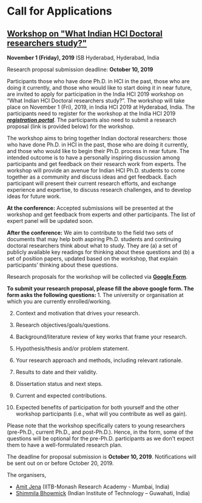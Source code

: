 # Call for Applications

## [Workshop on "What Indian HCI Doctoral researchers study?"](https://amitjenaiitbm.github.io/IndiaHCI2019/)

<strong>November 1 (Friday), 2019</strong>
ISB Hyderabad, Hyderabad, India


Research proposal submission deadline: <strong>October 10, 2019</strong>

Participants those who have done Ph.D. in HCI in the past, those who are doing it currently, and those who would like to start doing it in near future, are invited to apply for participation in the India HCI 2019 workshop on “What Indian HCI Doctoral researchers study?”. The workshop will take place on November 1 (Fri), 2019, in India HCI 2019 at Hyderabad, India. The participants need to register for the workshop at the India HCI 2019 <strong><em>[registration portal](https://www.indiahci.org/indiahci_2019/register/)</em></strong>. The participants also need to submit a research proposal (link is provided below) for the workshop.

The workshop aims to bring together Indian doctoral researchers: those who have done Ph.D. in HCI in the past, those who are doing it currently, and those who would like to begin their Ph.D. process in near future. The intended outcome is to have a personally inspiring discussion among participants and get feedback on their research work from experts. The workshop will provide an avenue for Indian HCI Ph.D. students to come together as a community and discuss ideas and get feedback. Each participant will present their current research efforts, and exchange experience and expertise, to discuss research challenges, and to develop ideas for future work.

<strong>At the conference:</strong> Accepted submissions will be presented at the workshop and get feedback from experts and other participants. The list of expert panel will be updated soon.

<strong>After the conference:</strong> We aim to contribute to the field two sets of documents that may help both aspiring Ph.D. students and continuing doctoral researchers think about what to study. They are (a) a set of publicly available key readings for thinking about these questions and (b) a set of position papers, updated based on the workshop, that explain participants’ thinking about these questions.

Research proposals for the workshop will be collected via <strong>[Google Form](https://forms.gle/orhVNL6iqUkANxeK6)</strong>.

<strong>
  To submit your research proposal, please fill the above google form. The form asks the following questions:
</strong>
1. The university or organisation at which you are currently enrolled/working.

2. Context and motivation that drives your research.

3. Research objectives/goals/questions.

4. Background/literature review of key works that frame your research.

5. Hypothesis/thesis and/or problem statement.

6. Your research approach and methods, including relevant rationale.

7. Results to date and their validity.

8. Dissertation status and next steps.

9. Current and expected contributions.

10. Expected benefits of participation for both yourself and the other workshop participants (i.e., what will you contribute as well as gain).

Please note that the workshop specifically caters to young researchers (pre-Ph.D., current Ph.D., and post-Ph.D.). Hence, in the form, some of the questions will be optional for the pre-Ph.D. participants as we don't expect them to have a well-formulated research plan.

The deadline for proposal submission is <strong>October 10, 2019</strong>. Notifications will be sent out on or before October 20, 2019.

The organisers,

- [Amit Jena](https://amitjenaiitbm.github.io/amitjena/) (IITB-Monash Research Academy - Mumbai, India)
- [Shimmila Bhowmick](http://embeddedinteractions.com/people.html) (Indian Institute of Technology – Guwahati, India)
